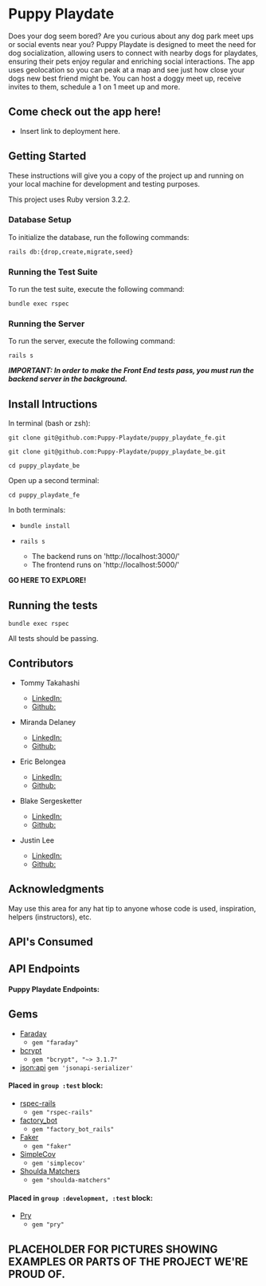 # Puppy Playdate 

Does your dog seem bored? Are you curious about any dog park meet ups or social events near you? Puppy Playdate is designed to meet the need for dog socialization, allowing users to connect with nearby dogs for playdates, ensuring their pets enjoy regular and enriching social interactions. The app uses geolocation so you can peak at a map and see just how close your dogs new best friend might be. You can host a doggy meet up, receive invites to them, schedule a 1 on 1 meet up and more.

## Come check out the app here!

* Insert link to deployment here.


## Getting Started

These instructions will give you a copy of the project up and running on your local machine for development and testing purposes. 

This project uses Ruby version 3.2.2.

### Database Setup

To initialize the database, run the following commands:

`rails db:{drop,create,migrate,seed}`

### Running the Test Suite

To run the test suite, execute the following command:

`bundle exec rspec`

### Running the Server

To run the server, execute the following command:

`rails s`

***IMPORTANT: In order to make the Front End tests pass, you must run the backend server in the background.***

## Install Intructions

In terminal (bash or zsh):

```git clone git@github.com:Puppy-Playdate/puppy_playdate_fe.git```

```git clone git@github.com:Puppy-Playdate/puppy_playdate_be.git```

```cd puppy_playdate_be``` 

Open up a second terminal:

```cd puppy_playdate_fe```

In both terminals: 

- ```bundle install```  
- ```rails s```  

  - The backend runs on 'http://localhost:3000/'
  - The frontend runs on 'http://localhost:5000/'

**GO HERE TO EXPLORE!**


## Running the tests

```bundle exec rspec```  

All tests should be passing.


## Contributors

* Tommy Takahashi 
    * [LinkedIn:](https://www.linkedin.com/in/tommy-takahashi/)
    * [Github:](https://github.com/ttakahashi1591)

* Miranda Delaney 
    * [LinkedIn:](https://www.linkedin.com/in/mld52/)
    * [Github:](https://github.com/delaneymiranda1)

* Eric Belongea 
    * [LinkedIn:](https://www.linkedin.com/in/eric-belongea/)
    * [Github:](https://github.com/EricBelongea)

* Blake Sergesketter
    * [LinkedIn:](https://www.linkedin.com/in/b-sergesketter/)
    * [Github:](https://github.com/bserge13)

* Justin Lee
    * [LinkedIn:](https://www.linkedin.com/in/justin-lee-438035294/)
    * [Github:](https://github.com/JustinSteel)


## Acknowledgments
May use this area for any hat tip to anyone whose code is used, inspiration, helpers (instructors), etc.


## API's Consumed

## API Endpoints

#### Puppy Playdate Endpoints: 

## Gems 

- [Faraday](https://lostisland.github.io/faraday/#/)
  - `gem "faraday"`
- [bcrypt](https://github.com/dcodeIO/bcrypt.js/blob/master/README.md)
    - `gem "bcrypt", "~> 3.1.7"`
- [json:api](https://jsonapi.org/)
    `gem 'jsonapi-serializer'`

#### Placed in `group :test` block:

- [rspec-rails](https://github.com/rspec/rspec-rails)
    - `gem "rspec-rails"`
- [factory_bot](https://github.com/thoughtbot/factory_bot)
    - `gem "factory_bot_rails"`
- [Faker](https://github.com/faker-ruby/faker)
    - `gem "faker"`
- [SimpleCov](https://github.com/simplecov-ruby/simplecov)
    - `gem 'simplecov'`
- [Shoulda Matchers](https://github.com/thoughtbot/shoulda-matchers)
    - `gem "shoulda-matchers"`

#### Placed in `group :development, :test` block:

- [Pry](https://github.com/pry/pry)
    - `gem "pry"`

## PLACEHOLDER FOR PICTURES SHOWING EXAMPLES OR PARTS OF THE PROJECT WE'RE PROUD OF.